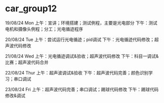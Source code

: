 # car_group12

19/08/24 Mon
上午：宣讲；环境搭建；测试例程，主要是光电部分
下午：测试电机和摄像头例程；分工；光电循迹程序

20/08/24 Tue
上午：尝试运行光电循迹；pid调试
下午：光电循迹代码修改；超声波代码修改

21/08/24 Wed
上午：光电循迹调试&验收；超声波代码修改
下午：科目一调试&比赛；超声波代码合并

22/08/24 Thur
上午：超声波调试&验收
下午：超声波代码完善；颜色识别学习；串口调试

23/08/24 Fri
上午：超声波代码完善；串口调试；踢球代码修改
下午：踢球代码修改&调试
